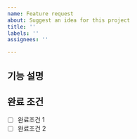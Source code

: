 ```yaml
---
name: Feature request
about: Suggest an idea for this project
title: ''
labels: ''
assignees: ''

---
```


## 기능 설명

## 완료 조건

- [ ] 완료조건 1
- [ ] 완료조건 2
